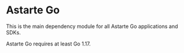 # Astarte Go

This is the main dependency module for all Astarte Go applications and SDKs.

Astarte Go requires at least Go 1.17.
